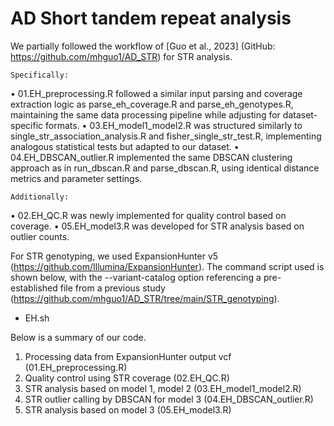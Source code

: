 # AD Short tandem repeat analysis

We partially followed the workflow of [Guo et al., 2023] (GitHub: https://github.com/mhguo1/AD_STR) for STR analysis.

	Specifically:
• 01.EH_preprocessing.R followed a similar input parsing and coverage extraction logic as parse_eh_coverage.R and parse_eh_genotypes.R, maintaining the same data processing pipeline while adjusting for dataset-specific formats.
• 03.EH_model1_model2.R was structured similarly to single_str_association_analysis.R and fisher_single_str_test.R, implementing analogous statistical tests but adapted to our dataset.
• 04.EH_DBSCAN_outlier.R implemented the same DBSCAN clustering approach as in run_dbscan.R and parse_dbscan.R, using identical distance metrics and parameter settings.

	Additionally:
• 02.EH_QC.R was newly implemented for quality control based on coverage.
• 05.EH_model3.R was developed for STR analysis based on outlier counts.

For STR genotyping, we used ExpansionHunter v5 (https://github.com/Illumina/ExpansionHunter). The command script used is shown below, with the --variant-catalog option referencing a pre-established file from a previous study (https://github.com/mhguo1/AD_STR/tree/main/STR_genotyping).
- EH.sh

Below is a summary of our code.
1. Processing data from ExpansionHunter output vcf (01.EH_preprocessing.R)
2. Quality control using STR coverage (02.EH_QC.R)
3. STR analysis based on model 1, model 2 (03.EH_model1_model2.R)
4. STR outlier calling by DBSCAN for model 3 (04.EH_DBSCAN_outlier.R)
5. STR analysis based on model 3 (05.EH_model3.R)